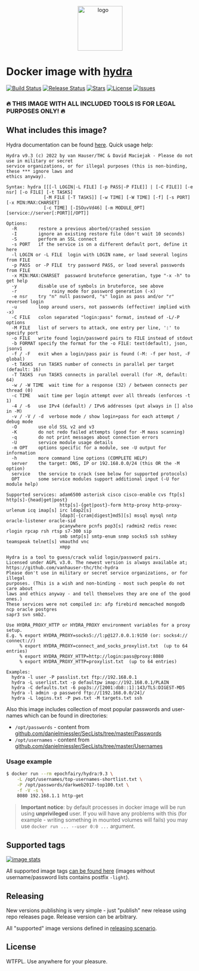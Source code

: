 <p align="center">
  <img alt="logo" src="https://hsto.org/webt/9d/em/q3/9demq3clqvs6k2rkivlrxqxl75o.png" width="120" height="120" />
</p>

# Docker image with [hydra][hydra]

[![Build Status][badge_build]][link_build]
[![Release Status][badge_release]][link_build]
[![Stars][badge_pulls]][link_pulls]
[![License][badge_license]][link_license]
[![Issues][badge_issues]][link_issues]

### :fire: THIS IMAGE WITH ALL INCLUDED TOOLS IS FOR LEGAL PURPOSES ONLY! :fire:

## What includes this image?

Hydra documentation can be found [here][hydra]. Quick usage help:

```
Hydra v9.3 (c) 2022 by van Hauser/THC & David Maciejak - Please do not use in military or secret
service organizations, or for illegal purposes (this is non-binding, these *** ignore laws and
ethics anyway).

Syntax: hydra [[[-l LOGIN|-L FILE] [-p PASS|-P FILE]] | [-C FILE]] [-e nsr] [-o FILE] [-t TASKS]
              [-M FILE [-T TASKS]] [-w TIME] [-W TIME] [-f] [-s PORT] [-x MIN:MAX:CHARSET]
              [-c TIME] [-ISOuvVd46] [-m MODULE_OPT] [service://server[:PORT][/OPT]]

Options:
  -R        restore a previous aborted/crashed session
  -I        ignore an existing restore file (don't wait 10 seconds)
  -S        perform an SSL connect
  -s PORT   if the service is on a different default port, define it here
  -l LOGIN or -L FILE  login with LOGIN name, or load several logins from FILE
  -p PASS  or -P FILE  try password PASS, or load several passwords from FILE
  -x MIN:MAX:CHARSET  password bruteforce generation, type "-x -h" to get help
  -y        disable use of symbols in bruteforce, see above
  -r             rainy mode for password generation (-x)
  -e nsr    try "n" null password, "s" login as pass and/or "r" reversed login
  -u        loop around users, not passwords (effective! implied with -x)
  -C FILE   colon separated "login:pass" format, instead of -L/-P options
  -M FILE   list of servers to attack, one entry per line, ':' to specify port
  -o FILE   write found login/password pairs to FILE instead of stdout
  -b FORMAT specify the format for the -o FILE: text(default), json, jsonv1
  -f / -F   exit when a login/pass pair is found (-M: -f per host, -F global)
  -t TASKS  run TASKS number of connects in parallel per target (default: 16)
  -T TASKS  run TASKS connects in parallel overall (for -M, default: 64)
  -w / -W TIME  wait time for a response (32) / between connects per thread (0)
  -c TIME   wait time per login attempt over all threads (enforces -t 1)
  -4 / -6   use IPv4 (default) / IPv6 addresses (put always in [] also in -M)
  -v / -V / -d  verbose mode / show login+pass for each attempt / debug mode
  -O        use old SSL v2 and v3
  -K        do not redo failed attempts (good for -M mass scanning)
  -q        do not print messages about connection errors
  -U        service module usage details
  -m OPT    options specific for a module, see -U output for information
  -h        more command line options (COMPLETE HELP)
  server    the target: DNS, IP or 192.168.0.0/24 (this OR the -M option)
  service   the service to crack (see below for supported protocols)
  OPT       some service modules support additional input (-U for module help)

Supported services: adam6500 asterisk cisco cisco-enable cvs ftp[s] http[s]-{head|get|post}
                    http[s]-{get|post}-form http-proxy http-proxy-urlenum icq imap[s] irc ldap2[s]
                    ldap3[-{cram|digest}md5][s] mssql mysql nntp oracle-listener oracle-sid
                    pcanywhere pcnfs pop3[s] radmin2 redis rexec rlogin rpcap rsh rtsp s7-300 sip
                    smb smtp[s] smtp-enum snmp socks5 ssh sshkey teamspeak telnet[s] vmauthd vnc
                    xmpp

Hydra is a tool to guess/crack valid login/password pairs.
Licensed under AGPL v3.0. The newest version is always available at;
https://github.com/vanhauser-thc/thc-hydra
Please don't use in military or secret service organizations, or for illegal
purposes. (This is a wish and non-binding - most such people do not care about
laws and ethics anyway - and tell themselves they are one of the good ones.)
These services were not compiled in: afp firebird memcached mongodb ncp oracle postgres
sapr3 svn smb2.

Use HYDRA_PROXY_HTTP or HYDRA_PROXY environment variables for a proxy setup.
E.g. % export HYDRA_PROXY=socks5://l:p@127.0.0.1:9150 (or: socks4:// connect://)
     % export HYDRA_PROXY=connect_and_socks_proxylist.txt  (up to 64 entries)
     % export HYDRA_PROXY_HTTP=http://login:pass@proxy:8080
     % export HYDRA_PROXY_HTTP=proxylist.txt  (up to 64 entries)

Examples:
  hydra -l user -P passlist.txt ftp://192.168.0.1
  hydra -L userlist.txt -p defaultpw imap://192.168.0.1/PLAIN
  hydra -C defaults.txt -6 pop3s://[2001:db8::1]:143/TLS:DIGEST-MD5
  hydra -l admin -p password ftp://[192.168.0.0/24]/
  hydra -L logins.txt -P pws.txt -M targets.txt ssh
```

Also this image includes collection of most popular passwords and user-names which can be found in directories:

- `/opt/passwords` - content from [github.com/danielmiessler/SecLists/tree/master/Passwords](https://github.com/danielmiessler/SecLists/tree/master/Passwords)
- `/opt/usernames` - content from [github.com/danielmiessler/SecLists/tree/master/Usernames](https://github.com/danielmiessler/SecLists/tree/master/Usernames)

### Usage example

```bash
$ docker run --rm epochfairy/hydra:9.3 \
    -L /opt/usernames/top-usernames-shortlist.txt \
    -P /opt/passwords/darkweb2017-top100.txt \
    -f -V -s \
    8080 192.168.1.1 http-get
```

> **Important notice**: by default processes in docker image will be run using **unprivileged** user. If you will have any problems with this (for example - writing something in mounted volumes will fails) you may use `docker run ... --user 0:0 ...` argument.

## Supported tags

[![image stats](https://dockeri.co/image/epochfairy/hydra)][link_docker_tags]

All supported image tags [can be found here][link_docker_tags] (images without username/password lists contains postfix `-light`).

## Releasing

New versions publishing is very simple - just "publish" new release using repo releases page. Release version can be arbitrary.

All "supported" image versions defined in [releasing scenario](./.github/workflows/release.yml).

## License

WTFPL. Use anywhere for your pleasure.

[badge_build]:https://img.shields.io/github/workflow/status/epochfairy/hydra-docker/tests?maxAge=30&logo=github
[badge_release]:https://img.shields.io/github/workflow/status/epochfairy/hydra-docker/release?maxAge=30&label=release&logo=github
[badge_pulls]:https://img.shields.io/docker/pulls/epochfairy/hydra.svg?style=flat&maxAge=30
[badge_license]:https://img.shields.io/github/license/epochfairy/hydra-docker.svg?style=flat&maxAge=30
[badge_issues]:https://img.shields.io/github/issues/epochfairy/hydra-docker.svg?style=flat&maxAge=30

[link_build]:https://github.com/epochfairy/hydra-docker/actions
[link_pulls]:https://hub.docker.com/r/epochfairy/hydra/
[link_license]:https://github.com/epochfairy/hydra-docker/blob/master/LICENSE
[link_issues]:https://github.com/epochfairy/hydra-docker/issues
[link_docker_tags]:https://hub.docker.com/r/epochfairy/hydra/tags
[hydra]:https://github.com/vanhauser-thc/thc-hydra
